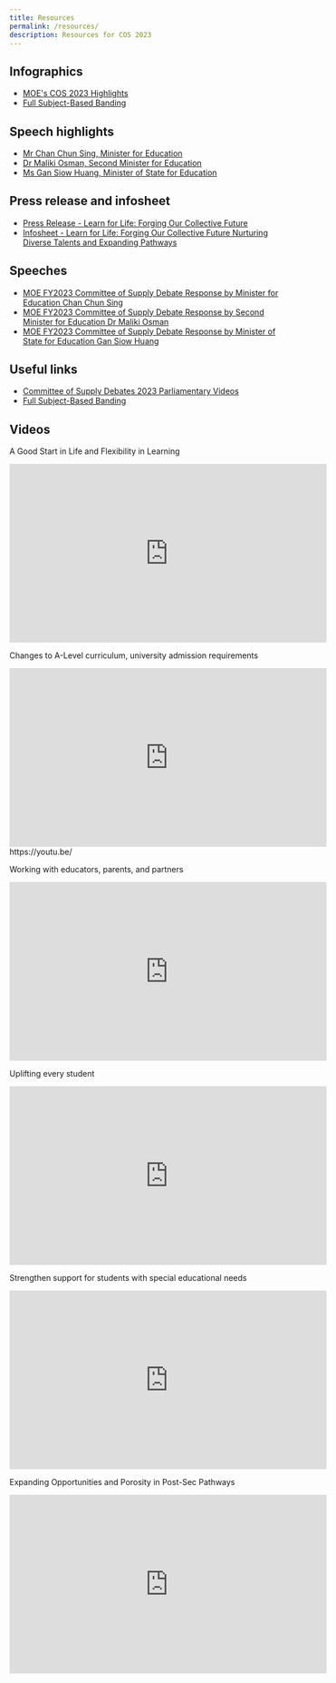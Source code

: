 ```yaml
---
title: Resources
permalink: /resources/
description: Resources for COS 2023
---
```

##  Infographics

*   [MOE's COS 2023 Highlights](https://www.moe.gov.sg/microsites/cos2023/assets/infographics/MOE-COS-2023-Highlights-Infographic.pdf)
*   [Full Subject-Based Banding](https://www.moe.gov.sg/microsites/cos2023/assets/infographics/MOE-COS-FSBB-Infographic.pdf)

## Speech highlights

*   [Mr Chan Chun Sing, Minister for Education](https://www.youtube.com/watch?v=VZKw5zdmlEM)
*   [Dr Maliki Osman, Second Minister for Education](https://www.moe.gov.sg/microsites/cos2023/assets/infographics/2M-speech-highlights-cos2023.pdf)
*   [Ms Gan Siow Huang, Minister of State for Education](https://www.moe.gov.sg/microsites/cos2023/assets/infographics/MOS-Gan-speech-highlights-cos2023.pdf)

## Press release and infosheet

*   [Press Release - Learn for Life: Forging Our Collective Future](https://go.gov.sg/cos2023-learn-for-life-forging-our-collective-future)
*   [Infosheet - Learn for Life: Forging Our Collective Future Nurturing Diverse Talents and Expanding Pathways](https://go.gov.sg/cos2023-learn-for-life-forging-our-collective-future-nurturing-diverse-talents-and-expanding-pathways)

## Speeches

*   [MOE FY2023 Committee of Supply Debate Response by Minister for Education Chan Chun Sing](https://go.gov.sg/moecos2023-minchan)
*   [MOE FY2023 Committee of Supply Debate Response by Second Minister for Education Dr Maliki Osman](https://go.gov.sg/moecos2023-2m)
*   [MOE FY2023 Committee of Supply Debate Response by Minister of State for Education Gan Siow Huang](https://www.moe.gov.sg/news/speeches/20230228-moe-fy2023-committee-of-supply-debate-response-by-minister-of-state-for-education-gan-siow-huang)

## Useful links

*   [Committee of Supply Debates 2023 Parliamentary Videos](https://www.youtube.com/playlist?list=PLgBw4fHUtzK1xq-vLBspoUBBRf-jILmaM)
*   [Full Subject-Based Banding](https://www.moe.gov.sg/microsites/psle-fsbb/full-subject-based-banding/main.html)

## Videos

A Good Start in Life and Flexibility in Learning
<iframe allowfullscreen="" allow="accelerometer; autoplay; clipboard-write; encrypted-media; gyroscope; picture-in-picture; web-share" frameborder="0" title="YouTube video player" src="https://www.youtube.com/embed/9RhXBoOh28c" height="315" width="560"></iframe>

Changes to A-Level curriculum, university admission requirements
<iframe allowfullscreen="" allow="accelerometer; autoplay; clipboard-write; encrypted-media; gyroscope; picture-in-picture; web-share" frameborder="0" title="YouTube video player" src="https://www.youtube.com/embed/qLoZ9q9Pzu8" height="315" width="560"></iframe>
https://youtu.be/

Working with educators, parents, and partners
<iframe allowfullscreen="" allow="accelerometer; autoplay; clipboard-write; encrypted-media; gyroscope; picture-in-picture; web-share" frameborder="0" title="YouTube video player" src="https://www.youtube.com/embed/qrvIDPoUdsk" height="315" width="560"></iframe>

Uplifting every student
<iframe allowfullscreen="" allow="accelerometer; autoplay; clipboard-write; encrypted-media; gyroscope; picture-in-picture; web-share" frameborder="0" title="YouTube video player" src="https://www.youtube.com/embed/OYmuzQO_pFs" height="315" width="560"></iframe>

Strengthen support for students with special educational needs
<iframe allowfullscreen="" allow="accelerometer; autoplay; clipboard-write; encrypted-media; gyroscope; picture-in-picture; web-share" frameborder="0" title="YouTube video player" src="https://www.youtube.com/embed/O8Y7eDdz5PA" height="315" width="560"></iframe>

Expanding Opportunities and Porosity in Post-Sec Pathways
<iframe allowfullscreen="" allow="accelerometer; autoplay; clipboard-write; encrypted-media; gyroscope; picture-in-picture; web-share" frameborder="0" title="YouTube video player" src="https://www.youtube.com/embed/JnLfdUCN8SE" height="315" width="560"></iframe>